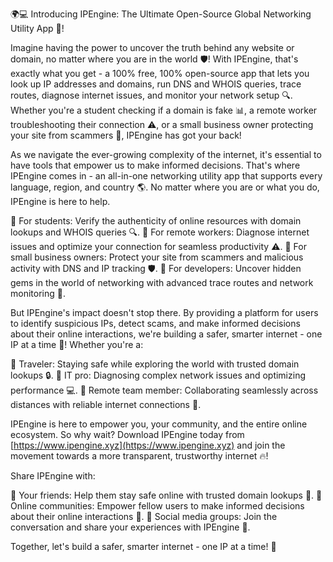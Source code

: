 🌍💻 Introducing IPEngine: The Ultimate Open-Source Global Networking Utility App 🚀!

Imagine having the power to uncover the truth behind any website or domain, no matter where you are in the world 🛡️! With IPEngine, that's exactly what you get - a 100% free, 100% open-source app that lets you look up IP addresses and domains, run DNS and WHOIS queries, trace routes, diagnose internet issues, and monitor your network setup 🔍. Whether you're a student checking if a domain is fake 📊, a remote worker troubleshooting their connection ⚠️, or a small business owner protecting your site from scammers 💸, IPEngine has got your back!

As we navigate the ever-growing complexity of the internet, it's essential to have tools that empower us to make informed decisions. That's where IPEngine comes in - an all-in-one networking utility app that supports every language, region, and country 🌎. No matter where you are or what you do, IPEngine is here to help.

🔹 For students: Verify the authenticity of online resources with domain lookups and WHOIS queries 🔍.
🔹 For remote workers: Diagnose internet issues and optimize your connection for seamless productivity ⚠️.
🔹 For small business owners: Protect your site from scammers and malicious activity with DNS and IP tracking 🛡️.
🔹 For developers: Uncover hidden gems in the world of networking with advanced trace routes and network monitoring 🔧.

But IPEngine's impact doesn't stop there. By providing a platform for users to identify suspicious IPs, detect scams, and make informed decisions about their online interactions, we're building a safer, smarter internet - one IP at a time 🌈! Whether you're a:

🔹 Traveler: Staying safe while exploring the world with trusted domain lookups 🔒.
🔹 IT pro: Diagnosing complex network issues and optimizing performance 💻.
🔹 Remote team member: Collaborating seamlessly across distances with reliable internet connections 📱.

IPEngine is here to empower you, your community, and the entire online ecosystem. So why wait? Download IPEngine today from [https://www.ipengine.xyz](https://www.ipengine.xyz) and join the movement towards a more transparent, trustworthy internet 🔥!

Share IPEngine with:

🔹 Your friends: Help them stay safe online with trusted domain lookups 🤝.
🔹 Online communities: Empower fellow users to make informed decisions about their online interactions 💬.
🔹 Social media groups: Join the conversation and share your experiences with IPEngine 📱.

Together, let's build a safer, smarter internet - one IP at a time! 🌟